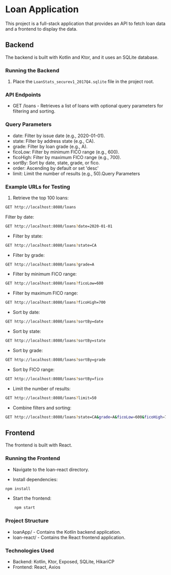 # Loan Application

This project is a full-stack application that provides an API to fetch loan data and a frontend to display the data.

## Backend

The backend is built with Kotlin and Ktor, and it uses an SQLite database.

### Running the Backend

1. Place the `LoanStats_securev1_2017Q4.sqlite` file in the project root.

### API Endpoints

- GET /loans - Retrieves a list of loans with optional query parameters for filtering and sorting.

### Query Parameters

- date: Filter by issue date (e.g., 2020-01-01).
- state: Filter by address state (e.g., CA).
- grade: Filter by loan grade (e.g., A).
- ficoLow: Filter by minimum FICO range (e.g., 600).
- ficoHigh: Filter by maximum FICO range (e.g., 700).
- sortBy: Sort by date, state, grade, or fico.
- order: Ascending by default or set 'desc'
- limit: Limit the number of results (e.g., 50).Query Parameters


### Example URLs for Testing

1. Retrieve the top 100 loans:

```bash
GET http://localhost:8080/loans
```

Filter by date:

```bash
GET http://localhost:8080/loans?date=2020-01-01
```

- Filter by state:

```bash
GET http://localhost:8080/loans?state=CA
```

- Filter by grade:

```bash
GET http://localhost:8080/loans?grade=A
```

- Filter by minimum FICO range:

```bash
GET http://localhost:8080/loans?ficoLow=600
```

- Filter by maximum FICO range:

```bash
GET http://localhost:8080/loans?ficoHigh=700
```

- Sort by date:

```bash
GET http://localhost:8080/loans?sortBy=date
```

- Sort by state:

```bash
GET http://localhost:8080/loans?sortBy=state
```

- Sort by grade:

```bash
GET http://localhost:8080/loans?sortBy=grade
```

- Sort by FICO range:

```bash
GET http://localhost:8080/loans?sortBy=fico
```

- Limit the number of results:

```bash
GET http://localhost:8080/loans?limit=50
```

- Combine filters and sorting:

```bash
GET http://localhost:8080/loans?state=CA&grade=A&ficoLow=600&ficoHigh=700&sortBy=date&limit=50
```

## Frontend

The frontend is built with React.

### Running the Frontend

- Navigate to the loan-react directory.

- Install dependencies:

```sh
npm install
```

- Start the frontend:

```sh
    npm start
```

### Project Structure

- loanApp/ - Contains the Kotlin backend application.
- loan-react/ - Contains the React frontend application.

### Technologies Used

- Backend: Kotlin, Ktor, Exposed, SQLite, HikariCP
- Frontend: React, Axios